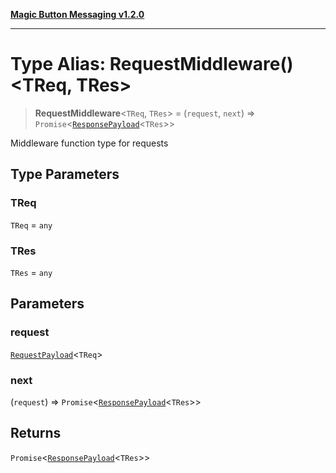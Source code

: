 [**Magic Button Messaging v1.2.0**](../README.md)

***

# Type Alias: RequestMiddleware()\<TReq, TRes\>

> **RequestMiddleware**\<`TReq`, `TRes`\> = (`request`, `next`) => `Promise`\<[`ResponsePayload`](ResponsePayload.md)\<`TRes`\>\>

Middleware function type for requests

## Type Parameters

### TReq

`TReq` = `any`

### TRes

`TRes` = `any`

## Parameters

### request

[`RequestPayload`](RequestPayload.md)\<`TReq`\>

### next

(`request`) => `Promise`\<[`ResponsePayload`](ResponsePayload.md)\<`TRes`\>\>

## Returns

`Promise`\<[`ResponsePayload`](ResponsePayload.md)\<`TRes`\>\>
